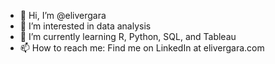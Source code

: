 - 👋 Hi, I’m @elivergara
- 👀 I’m interested in data analysis
- 🌱 I’m currently learning R, Python, SQL, and Tableau
- 📫 How to reach me: Find me on LinkedIn at elivergara.com 

